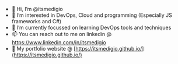 - 👋 Hi, I’m @itsmedigio
- 👀 I’m interested in DevOps, Cloud and programming (Especially JS frameworks and C#)
- 🌱 I’m currently focussed on learning DevOps tools and techniques 
- 📫 You can reach out to me on linkedin @ https://www.linkedin.com/in/itsmedigio
- 🤖 My portfolio website @ [https://itsmedigio.github.io/](https://itsmedigio.github.io/)

<!---
itsmedigio/itsmedigio is a ✨ special ✨ repository because its `README.md` (this file) appears on your GitHub profile.
You can click the Preview link to take a look at your changes.
--->
